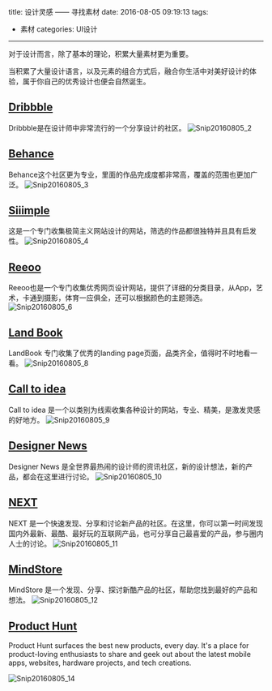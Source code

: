 title: 设计灵感 —— 寻找素材
date: 2016-08-05 09:19:13
tags:
- 素材
categories: UI设计
---

对于设计而言，除了基本的理论，积累大量素材更为重要。

当积累了大量设计语言，以及元素的组合方式后，融合你生活中对美好设计的体验，属于你自己的优秀设计也便会自然诞生。

<!-- more -->

## [Dribbble](https://dribbble.com)

Dribbble是在设计师中非常流行的一个分享设计的社区。
![Snip20160805_2](/images/2016-08-05-Snip20160805_2.png)

## [Behance](https://www.behance.net)

Behance这个社区更为专业，里面的作品完成度都非常高，覆盖的范围也更加广泛。
![Snip20160805_3](/images/2016-08-05-Snip20160805_3.png)

## [Siiimple](http://siiimple.com)

这是一个专门收集极简主义网站设计的网站，筛选的作品都很独特并且具有启发性。
![Snip20160805_4](/images/2016-08-05-Snip20160805_4.png)

## [Reeoo](http://reeoo.com)

Reeoo也是一个专门收集优秀网页设计网站，提供了详细的分类目录，从App，艺术，卡通到摄影，体育一应俱全，还可以根据颜色的主题筛选。
![Snip20160805_6](/images/2016-08-05-Snip20160805_6.png)

## [Land Book](http://land-book.com)

LandBook 专门收集了优秀的landing page页面，品类齐全，值得时不时地看一看。
![Snip20160805_8](/images/2016-08-05-Snip20160805_8.png)

## [Call to idea](http://www.calltoidea.com)

Call to idea 是一个以类别为线索收集各种设计的网站，专业、精美，是激发灵感的好地方。
![Snip20160805_9](/images/2016-08-05-Snip20160805_9.png)

## [Designer News](https://www.designernews.co)

Designer News 是全世界最热闹的设计师的资讯社区，新的设计想法，新的产品，都会在这里进行讨论。
![Snip20160805_10](/images/2016-08-05-Snip20160805_10.png)

## [NEXT](http://next.36kr.com)

NEXT 是一个快速发现、分享和讨论新产品的社区。在这里，你可以第一时间发现国内外最新、最酷、最好玩的互联网产品，也可分享自己最喜爱的产品，参与圈内人士的讨论。
![Snip20160805_11](/images/2016-08-05-Snip20160805_11.png)

## [MindStore](http://mindstore.io)

MindStore 是一个发现、分享、探讨新酷产品的社区，帮助您找到最好的产品和想法。
![Snip20160805_12](/images/2016-08-05-Snip20160805_12.png)

## [Product Hunt](https://www.producthunt.com)

Product Hunt surfaces the best new products, every day. It's a place for product-loving enthusiasts to share and geek out about the latest mobile apps, websites, hardware projects, and tech creations.

![Snip20160805_14](/images/2016-08-05-Snip20160805_14.png)


